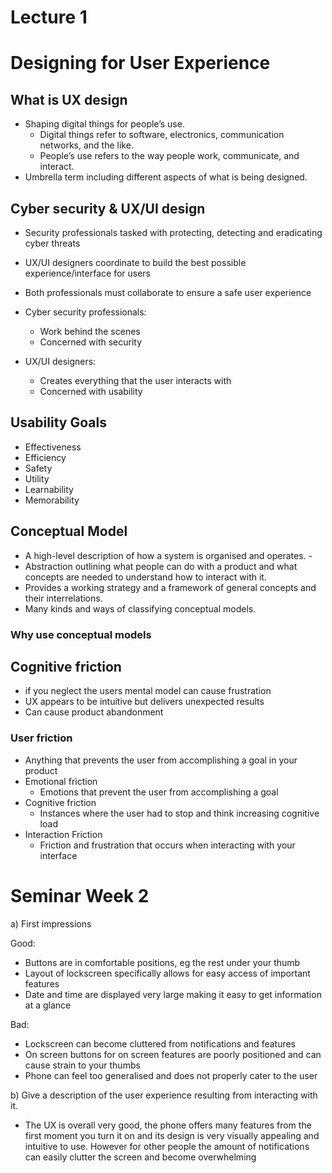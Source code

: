 
# Lecture 1
# Designing for User Experience

## What is UX design
- Shaping digital things for people’s use. 
	- Digital things refer to software, electronics, communication networks, and the like. 
	- People’s use refers to the way people work, communicate, and interact.
- Umbrella term including different aspects of what is being designed.

## Cyber security & UX/UI design
- Security professionals tasked with protecting, detecting and eradicating cyber threats
- UX/UI designers coordinate to build the best possible experience/interface for users
- Both professionals must collaborate to ensure a safe user experience

- Cyber security professionals:
	- Work behind the scenes
	- Concerned with security
- UX/UI designers:
	- Creates everything that the user interacts with
	- Concerned with usability

## Usability Goals
- Effectiveness
- Efficiency
- Safety
- Utility
- Learnability
- Memorability

## Conceptual Model
- A high-level description of how a system is organised and operates. -
- Abstraction outlining what people can do with a product and what concepts are needed to understand how to interact with it. 
- Provides a working strategy and a framework of general concepts and their interrelations. 
- Many kinds and ways of classifying conceptual models.

### Why use conceptual models


## Cognitive friction
- if you neglect the users mental model can cause frustration
- UX appears to be intuitive but delivers unexpected results
- Can cause product abandonment
### User friction
- Anything that prevents the user from accomplishing a goal in your product
- Emotional friction
	- Emotions that prevent the user from accomplishing a goal
- Cognitive friction
	- Instances where the user had to stop and think increasing cognitive load
- Interaction Friction
	- Friction and frustration that occurs when interacting with your interface


# Seminar Week 2

a) First impressions 

Good: 
- Buttons are in comfortable positions, eg the rest under your thumb 
- Layout of lockscreen specifically allows for easy access of important features
- Date and time are displayed very large making it easy to get information at a glance

Bad: 
- Lockscreen can become cluttered from notifications and features
- On screen buttons for on screen features are poorly positioned and can cause strain to your thumbs
- Phone can feel too generalised and does not properly cater to the user


b)  Give a description of the user experience resulting from interacting with it.
- The UX is overall very good, the phone offers many features from the first moment you turn it on and its design is very visually appealing and intuitive to use. However for other people the amount of notifications can easily clutter the screen and become overwhelming 



